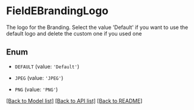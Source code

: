 # FieldEBrandingLogo

The logo for the Branding. Select the value 'Default' if you want to use the default logo and delete the custom one if you used one

## Enum

* `DEFAULT` (value: `'Default'`)

* `JPEG` (value: `'JPEG'`)

* `PNG` (value: `'PNG'`)

[[Back to Model list]](../README.md#documentation-for-models) [[Back to API list]](../README.md#documentation-for-api-endpoints) [[Back to README]](../README.md)


